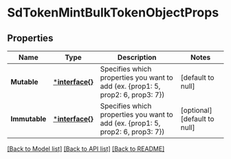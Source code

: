 # SdTokenMintBulkTokenObjectProps

## Properties
Name | Type | Description | Notes
------------ | ------------- | ------------- | -------------
**Mutable** | [***interface{}**](interface{}.md) | Specifies which properties you want to add (ex. {prop1: 5, prop2: 6, prop3: 7}) | [default to null]
**Immutable** | [***interface{}**](interface{}.md) | Specifies which properties you want to add (ex. {prop1: 5, prop2: 6, prop3: 7}) | [optional] [default to null]

[[Back to Model list]](../README.md#documentation-for-models) [[Back to API list]](../README.md#documentation-for-api-endpoints) [[Back to README]](../README.md)

